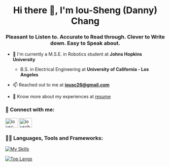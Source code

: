 <!--
**IouSC/IouSC** is a ✨ _special_ ✨ repository because its `README.md` (this file) appears on your GitHub profile.

Here are some ideas to get you started:

### Hi there 👋
- 🔭 I’m currently working on ...
- 🌱 I’m currently learning ...
- 👯 I’m looking to collaborate on ...
- 🤔 I’m looking for help with ...
- 💬 Ask me about ...
- 📫 How to reach me: ...
- 😄 Pronouns: ...
- ⚡ Fun fact: ...

References:
https://github.com/tchapi/markdown-cheatsheet/blob/master/README.md
https://github.com/tandpfun/skill-icons/blob/main/readme.md
https://github.com/anuraghazra/github-readme-stats
-->

<h1 align="center">Hi there 👋, I'm Iou-Sheng (Danny) Chang</h1>
<h3 align="center">Pleasant to Listen to. Accurate to Read through. Clever to Write down. Easy to Speak about.</h3>

- 🔭 I'm currently a M.S.E. in Robotics student at **Johns Hopkins University**
     - B.S. in Electrical Engineering at **University of California - Los Angeles**

- 📫 Reached out to me at **iousc26@gmail.com**

- 📄 Know more about my experiences at [resume](https://github.com/IouSC/resume/blob/master/resume_latex.pdf)

<h3 align="left">🌱 Connect with me:</h3>
<p align="left">
<a href="https://www.linkedin.com/in/iousc" target="blank"><img align="center" src="https://raw.githubusercontent.com/rahuldkjain/github-profile-readme-generator/master/src/images/icons/Social/linked-in-alt.svg" alt="iousc" height="30" width="40" /></a>
<a href="https://www.facebook.com/iouschang" target="blank"><img align="center" src="https://raw.githubusercontent.com/rahuldkjain/github-profile-readme-generator/master/src/images/icons/Social/facebook.svg" alt="iouschang" height="30" width="40" /></a>
</p>

<h3 align="left">👨‍💻 Languages, Tools and Frameworks:</h3>

[![My Skills](https://skillicons.dev/icons?i=py,c,cpp,matlab,ros,linux,git,github,arduino,html,latex&theme=dark)](https://skillicons.dev)

[![Top Langs](https://github-readme-stats.vercel.app/api/top-langs/?username=IouSC&langs_count=8&layout=compact)](https://github.com/IouSC/github-readme-stats)

